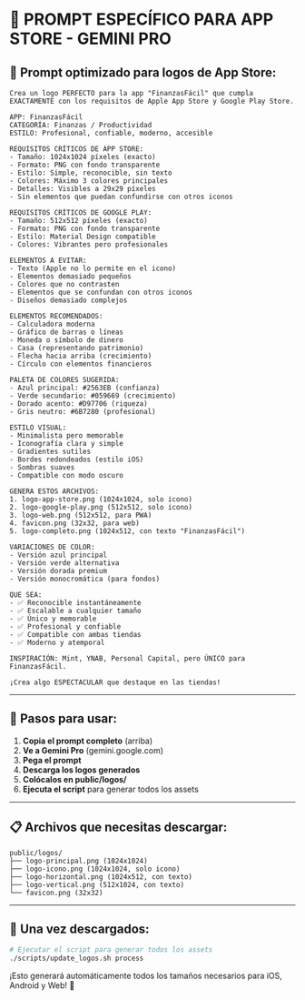 # 🍎 PROMPT ESPECÍFICO PARA APP STORE - GEMINI PRO

## 🎯 **Prompt optimizado para logos de App Store:**

```
Crea un logo PERFECTO para la app "FinanzasFácil" que cumpla EXACTAMENTE con los requisitos de Apple App Store y Google Play Store.

APP: FinanzasFácil
CATEGORÍA: Finanzas / Productividad
ESTILO: Profesional, confiable, moderno, accesible

REQUISITOS CRÍTICOS DE APP STORE:
- Tamaño: 1024x1024 píxeles (exacto)
- Formato: PNG con fondo transparente
- Estilo: Simple, reconocible, sin texto
- Colores: Máximo 3 colores principales
- Detalles: Visibles a 29x29 píxeles
- Sin elementos que puedan confundirse con otros iconos

REQUISITOS CRÍTICOS DE GOOGLE PLAY:
- Tamaño: 512x512 píxeles (exacto)
- Formato: PNG con fondo transparente
- Estilo: Material Design compatible
- Colores: Vibrantes pero profesionales

ELEMENTOS A EVITAR:
- Texto (Apple no lo permite en el icono)
- Elementos demasiado pequeños
- Colores que no contrasten
- Elementos que se confundan con otros iconos
- Diseños demasiado complejos

ELEMENTOS RECOMENDADOS:
- Calculadora moderna
- Gráfico de barras o líneas
- Moneda o símbolo de dinero
- Casa (representando patrimonio)
- Flecha hacia arriba (crecimiento)
- Círculo con elementos financieros

PALETA DE COLORES SUGERIDA:
- Azul principal: #2563EB (confianza)
- Verde secundario: #059669 (crecimiento)
- Dorado acento: #D97706 (riqueza)
- Gris neutro: #6B7280 (profesional)

ESTILO VISUAL:
- Minimalista pero memorable
- Iconografía clara y simple
- Gradientes sutiles
- Bordes redondeados (estilo iOS)
- Sombras suaves
- Compatible con modo oscuro

GENERA ESTOS ARCHIVOS:
1. logo-app-store.png (1024x1024, solo icono)
2. logo-google-play.png (512x512, solo icono)
3. logo-web.png (512x512, para PWA)
4. favicon.png (32x32, para web)
5. logo-completo.png (1024x512, con texto "FinanzasFácil")

VARIACIONES DE COLOR:
- Versión azul principal
- Versión verde alternativa
- Versión dorada premium
- Versión monocromática (para fondos)

QUE SEA:
- ✅ Reconocible instantáneamente
- ✅ Escalable a cualquier tamaño
- ✅ Único y memorable
- ✅ Profesional y confiable
- ✅ Compatible con ambas tiendas
- ✅ Moderno y atemporal

INSPIRACIÓN: Mint, YNAB, Personal Capital, pero ÚNICO para FinanzasFácil.

¡Crea algo ESPECTACULAR que destaque en las tiendas!
```

---

## 🚀 **Pasos para usar:**

1. **Copia el prompt completo** (arriba)
2. **Ve a Gemini Pro** (gemini.google.com)
3. **Pega el prompt**
4. **Descarga los logos generados**
5. **Colócalos en public/logos/**
6. **Ejecuta el script** para generar todos los assets

---

## 📋 **Archivos que necesitas descargar:**

```
public/logos/
├── logo-principal.png (1024x1024)
├── logo-icono.png (1024x1024, solo icono)
├── logo-horizontal.png (1024x512, con texto)
├── logo-vertical.png (512x1024, con texto)
└── favicon.png (32x32)
```

---

## 🎯 **Una vez descargados:**

```bash
# Ejecutar el script para generar todos los assets
./scripts/update_logos.sh process
```

¡Esto generará automáticamente todos los tamaños necesarios para iOS, Android y Web! 🚀
